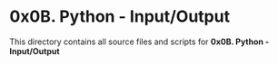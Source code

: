 # 0x0B. Python - Input/Output

This directory contains all source files and scripts for **0x0B. Python - Input/Output**
